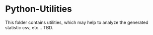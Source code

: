# Python-Utilities

This folder contains utilities, which may help to analyze the generated statistic csv, etc... TBD.